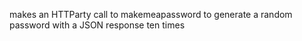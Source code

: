 makes an HTTParty call to makemeapassword to generate a random password with a JSON response ten times
